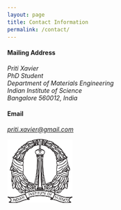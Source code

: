 ```yaml
---
layout: page
title: Contact Information
permalink: /contact/
---
```


#### Mailing Address


   *Priti Xavier  
   PhD Student    
   Department of Materials Engineering        
   Indian Institute of Science  
   Bangalore 560012, India* 

#### Email

  *[priti.xavier@gmail.com](mailto:priti.xavier@gmail.com)*  

![](/images/iisc_logo.png)